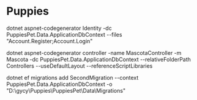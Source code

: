# Puppies
dotnet aspnet-codegenerator Identity -dc PuppiesPet.Data.ApplicationDbContext --files "Account.Register;Account.Login"



dotnet aspnet-codegenerator controller -name MascotaController -m Mascota -dc PuppiesPet.Data.ApplicationDbContext --relativeFolderPath Controllers --useDefaultLayout --referenceScriptLibraries



dotnet ef migrations add SecondMigration --context PuppiesPet.Data.ApplicationDbContext -o "D:\gycy\Puppies\PuppiesPet\Data\Migrations"